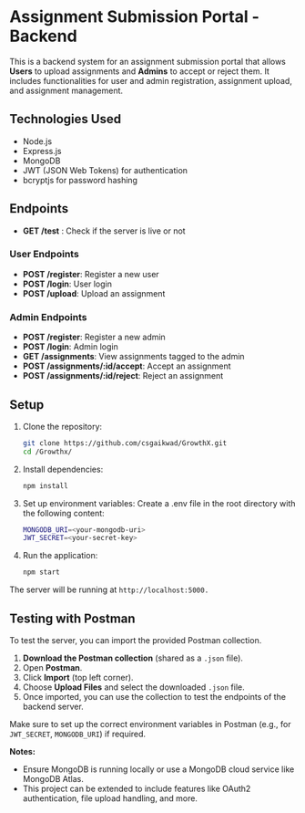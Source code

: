 # Assignment Submission Portal - Backend

This is a backend system for an assignment submission portal that allows **Users** to upload assignments and **Admins** to accept or reject them. It includes functionalities for user and admin registration, assignment upload, and assignment management.

## Technologies Used
- Node.js
- Express.js
- MongoDB
- JWT (JSON Web Tokens) for authentication
- bcryptjs for password hashing

## Endpoints
- **GET /test** : Check if the server is live or not

### User Endpoints
- **POST /register**: Register a new user
- **POST /login**: User login
- **POST /upload**: Upload an assignment

### Admin Endpoints
- **POST /register**: Register a new admin
- **POST /login**: Admin login
- **GET /assignments**: View assignments tagged to the admin
- **POST /assignments/:id/accept**: Accept an assignment
- **POST /assignments/:id/reject**: Reject an assignment

## Setup

1. Clone the repository:
   ```bash
   git clone https://github.com/csgaikwad/GrowthX.git
   cd /Growthx/
    ```
2. Install dependencies:
   ```bash
   npm install
   ```
3. Set up environment variables: Create a .env file in the root directory with the following content:
   ```bash
   MONGODB_URI=<your-mongodb-uri>
   JWT_SECRET=<your-secret-key>
   ```
4. Run the application:
   ```bash
   npm start
   ```
The server will be running at `http://localhost:5000.`

## Testing with Postman

To test the server, you can import the provided Postman collection.

1. **Download the Postman collection** (shared as a `.json` file).
2. Open **Postman**.
3. Click **Import** (top left corner).
4. Choose **Upload Files** and select the downloaded `.json` file.
5. Once imported, you can use the collection to test the endpoints of the backend server.

Make sure to set up the correct environment variables in Postman (e.g., for `JWT_SECRET`, `MONGODB_URI`) if required.

**Notes:**
- Ensure MongoDB is running locally or use a MongoDB cloud service like MongoDB Atlas.
- This project can be extended to include features like OAuth2 authentication, file upload handling, and more.
